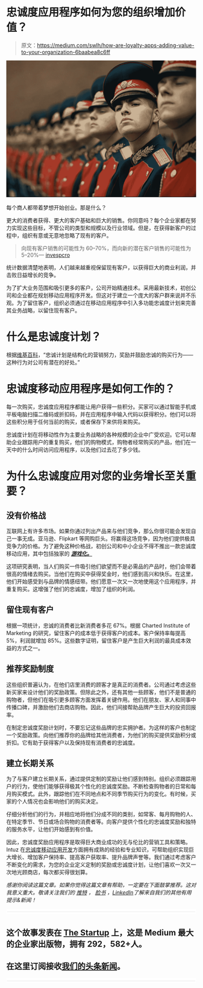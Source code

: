 # 忠诚度应用程序如何为您的组织增加价值？

> 原文：<https://medium.com/swlh/how-are-loyalty-apps-adding-value-to-your-organization-6baabea8c6ff>

![](img/ade3b49519ad61a6716e75979fb27833.png)

每个商人都带着梦想开始创业。那是什么？

更大的消费者获得、更大的客户基础和巨大的销售。你同意吗？每个企业家都在努力实现这些目标，不管公司的类型和规模以及行业领域。但是，在获得新客户的过程中，组织有意或无意地忽略了现有的客户。

> 向现有客户销售的可能性为 60–70%，而向新的潜在客户销售的可能性为 5–20%— [invespcro](https://www.invespcro.com/blog/customer-acquisition-retention/)

统计数据清楚地表明，人们越来越重视保留现有客户，以获得巨大的商业利润，并击败日益增长的竞争。

为了扩大业务范围和吸引更多的客户，公司开始精通技术。采用最新技术，初创公司和企业都在规划移动应用程序开发。但这对于建立一个庞大的客户群来说并不乐观。为了留住客户，组织必须通过在移动应用程序中引入多功能忠诚度计划来完善其业务战略，以留住现有客户。

# 什么是忠诚度计划？

根据[维基百科](https://en.wikipedia.org/wiki/Loyalty_program)，“忠诚计划是结构化的营销努力，奖励并鼓励忠诚的购买行为——这种行为对公司有潜在的好处。”

# 忠诚度移动应用程序是如何工作的？

每一次购买，忠诚度应用程序都能让用户获得一些积分。买家可以通过智能手机或平板电脑扫描二维码或折扣码，并在应用程序中输入代码以获得积分。他们可以将这些积分用于任何当前的购买，或者保存下来供将来购买。

忠诚度计划在将移动性作为主要业务战略的各种规模的企业中广受欢迎。它可以帮助企业跟踪用户的重复购买，他们的购物模式，购物者经常购买的产品，他们在一天中的什么时间访问应用程序，以及他们过去花了多少钱。

# 为什么忠诚度应用对您的业务增长至关重要？

## 没有价格战

互联网上有许多市场。如果你通过列出产品来与他们竞争，那么你很可能会发现自己一事无成。亚马逊、Flipkart 等网购巨头。将赢得这场竞争，因为他们提供极具竞争力的价格。为了避免这种价格战，初创公司和中小企业不得不推出一款忠诚度移动应用，其中包括独家的 [***游戏化。***](https://blog.intuz.com/game-on-spicing-up-app-experience-with-gamification/?utm_source=Medium&utm_medium=Loyalty-apps&utm_campaign=Medium-post)

这项研究表明，当人们购买一件吸引他们欲望而不是必需品的产品时，他们会带着很高的情绪去购买。当他们在购买中获得奖金时，他们感到高兴和快乐。在这里，他们开始感受到与品牌的情感纽带。他们愿意一次又一次地使用这个应用程序，并重复购买。这增强了他们的忠诚度，增加了组织的利润。

## 留住现有客户

根据一项统计，忠诚的消费者比新消费者多花 67%。根据 Charted Institute of Marketing 的研究，留住客户的成本低于获得客户的成本。客户保持率每提高 5%，利润就增加 85%。这些数字证明，留住客户是产生巨大利润的最具成本效益的方式之一。

## 推荐奖励制度

这些组织普遍认为，在他们店里消费的顾客才是真正的消费者。公司通过考虑这些新买家来设计他们的奖励政策。但除此之外，还有其他一些顾客，他们不是普通的购物者，但他们在吸引更多顾客方面发挥着关键作用。他们在朋友、家人和同事中传播口碑，并激励他们去商店购物。因此，他们间接帮助品牌产生巨大的投资回报率。

在制定忠诚度奖励计划时，不要忘记这些品牌的忠实拥护者。为这样的客户也制定一个奖励政策。向他们推荐你的品牌给其他消费者，为他们的购买提供奖励积分或折扣。它有助于获得客户以及保持现有消费者的忠诚度。

## 建立长期关系

为了与客户建立长期关系，通过提供定制的奖励让他们感到特别。组织必须跟踪用户的行为，使他们能够获得极其个性化的忠诚度奖励。不断检查购物者的日常和每月购买模式。此外，跟踪他们在不同地点和不同季节购买行为的变化。有时候，买家的个人情况也会影响他们的购买决定。

仔细分析他们的行为，并相应地将他们分成不同的类别，如常客、每月购物的人、在特定季节、节日或场合购物的消费者等。向客户提供个性化的忠诚度奖励和独特的服务水平，让他们开始感到有价值。

因此，忠诚度奖励应用程序是取得巨大商业成功的无与伦比的营销工具和策略。Intuz 在[忠诚度移动应用开发](https://www.intuz.com/case-studies/pocketmoney?utm_source=Medium&utm_medium=Loyalty-apps&utm_campaign=Medium-post)方面拥有成熟的经验和专业知识，可帮助组织实现巨大增长、增加客户保持率、提高客户获取率、提升品牌声誉等。我们通过考虑客户不断变化的需求，为您的企业定义定制的奖励或忠诚度计划，让他们喜欢一次又一次地光顾商店，每次都买得很划算。

*感谢你阅读这篇文章。如果你觉得这篇文章有帮助，一定要在下面鼓掌推荐。这对我意义重大。敬请关注我们的* [*推特*](https://twitter.com/IntuzHQ) *，* [*脸书*](https://www.facebook.com/Intuz/) *，*[*LinkedIn*](https://www.linkedin.com/company/intuz)*了解来自我们的其他有用提示&新闻！*

![](img/731acf26f5d44fdc58d99a6388fe935d.png)

## 这个故事发表在 [The Startup](https://medium.com/swlh) 上，这是 Medium 最大的企业家出版物，拥有 292，582+人。

## 在这里订阅接收[我们的头条新闻](http://growthsupply.com/the-startup-newsletter/)。

![](img/731acf26f5d44fdc58d99a6388fe935d.png)